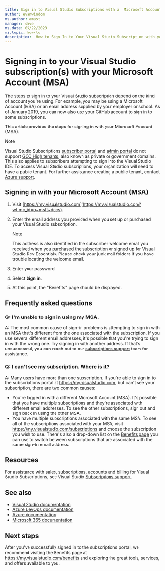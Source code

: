 ```yaml
---
title: Sign in to Visual Studio Subscriptions with a  Microsoft Account
author: evanwindom
ms.author: amast  
manager: shve
ms.date: 05/22/2023
ms.topic: how-to
description:  How to Sign In to Your Visual Studio Subscription with your Microsoft Account (MSA)
---
```


# Signing in to your Visual Studio subscription(s) with your Microsoft Account (MSA)

The steps to sign in to your Visual Studio subscription depend on the kind of account you're using.  For example, you may be using a Microsoft Account (MSA) or an email address supplied by your employer or school.  As of January 2019, you can now also use your GitHub account to sign in to some subscriptions. 

This article provides the steps for signing in with your Microsoft Account (MSA).

> [!NOTE]
> Visual Studio Subscriptions [subscriber portal](https://my.visualstudio.com?wt.mc_id=o~msft~docs) and [admin portal](https://manage.visualstudio.com) do not support [GCC High tenants](https://learn.microsoft.com/office365/servicedescriptions/office-365-platform-service-description/office-365-us-government/gcc-high-and-dod), also known as private or government domains. This also applies to subscribers attempting to sign into the Visual Studio IDE. To access Visual Studio subscriptions, your organization will need to have a public tenant. For further assistance creating a public tenant, contact [Azure support](https://azure.microsoft.com/support/create-ticket/). 

## Signing in with your Microsoft Account (MSA)

1. Visit [https://my.visualstudio.com](https://my.visualstudio.com?wt.mc_id=o~msft~docs).
2. Enter the email address you provided when you set up or purchased your Visual Studio subscription.

   > [!NOTE]
   > This address is also identified in the subscriber welcome email you received when you purchased the subscription or signed up for Visual Studio Dev Essentials. Please check your junk mail folders if you have trouble locating the welcome email.

3. Enter your password.
4. Select **Sign in**.
5. At this point, the "Benefits" page should be displayed.

## Frequently asked questions

### Q:  I'm unable to sign in using my MSA.  

A:  The most common cause of sign-in problems is attempting to sign in with an MSA that's different from the one associated with the subscription.  If you use several different email addresses, it's possible that you're trying to sign in with the wrong one.  Try signing in with another address.  If that's unsuccessful, you can reach out to our [subscriptions support](https://visualstudio.microsoft.com/subscriptions/support/) team for assistance.  

### Q:  I can't see my subscription. Where is it?

A:  Many users have more than one subscription.  If you're able to sign in to the subscriptions portal at https://my.visualstudio.com, but can't see your subscription, there are two common causes:
+ You're logged in with a different Microsoft Account (MSA).  It's possible that you have multiple subscriptions and they're associated with different email addresses. To see the other subscriptions, sign out and sign back in using the other MSA.
+ You have multiple subscriptions associated with the same MSA.  To see all of the subscriptions associated with your MSA, visit https://my.visualstudio.com/subscriptions and choose the subscription you wish to use. There's also a drop-down list on the [Benefits page](https://my.visualstudio.com/benefits) you can use to switch between subscriptions that are associated with the same sign-in email address.

## Resources 

For assistance with sales, subscriptions, accounts and billing for Visual Studio Subscriptions, see Visual Studio [Subscriptions support](https://aka.ms/vssubscriberhelp).

## See also

+ [Visual Studio documentation](/visualstudio/)
+ [Azure DevOps documentation](/azure/devops/)
+ [Azure documentation](/azure/)
+ [Microsoft 365 documentation](/microsoft-365/)

## Next steps

After you've successfully signed in to the subscriptions portal, we recommend visiting the Benefits page at https://my.visualstudio.com/benefits and exploring the great tools, services, and offers available to you.
